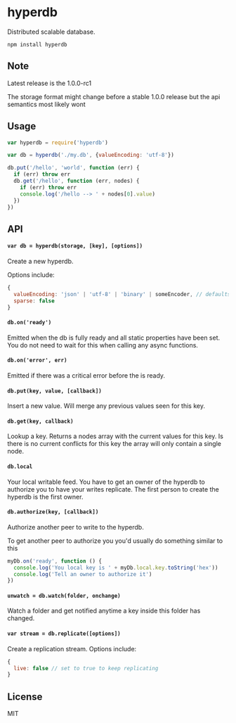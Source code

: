# hyperdb

Distributed scalable database.

```
npm install hyperdb
```

## Note

Latest release is the 1.0.0-rc1

The storage format might change before a stable 1.0.0 release
but the api semantics most likely wont

## Usage

``` js
var hyperdb = require('hyperdb')

var db = hyperdb('./my.db', {valueEncoding: 'utf-8'})

db.put('/hello', 'world', function (err) {
  if (err) throw err
  db.get('/hello', function (err, nodes) {
    if (err) throw err
    console.log('/hello --> ' + nodes[0].value)
  })
})
```

## API

#### `var db = hyperdb(storage, [key], [options])`

Create a new hyperdb.

Options include:

``` js
{
  valueEncoding: 'json' | 'utf-8' | 'binary' | someEncoder, // defaults to binary
  sparse: false
}
```

#### `db.on('ready')`

Emitted when the db is fully ready and all static properties have been set.
You do not need to wait for this when calling any async functions.

#### `db.on('error', err)`

Emitted if there was a critical error before the is ready.

#### `db.put(key, value, [callback])`

Insert a new value. Will merge any previous values seen for this key.

#### `db.get(key, callback)`

Lookup a key. Returns a nodes array with the current values for this key.
Is there is no current conflicts for this key the array will only contain a single node.

#### `db.local`

Your local writable feed. You have to get an owner of the hyperdb to authorize you to have your
writes replicate. The first person to create the hyperdb is the first owner.

#### `db.authorize(key, [callback])`

Authorize another peer to write to the hyperdb.

To get another peer to authorize you you'd usually do something similar to this

``` js
myDb.on('ready', function () {
  console.log('You local key is ' + myDb.local.key.toString('hex'))
  console.log('Tell an owner to authorize it')
})
```

#### `unwatch = db.watch(folder, onchange)`

Watch a folder and get notified anytime a key inside this folder
has changed.

#### `var stream = db.replicate([options])`

Create a replication stream. Options include:

``` js
{
  live: false // set to true to keep replicating
}
```

## License

MIT
